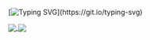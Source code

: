 [![Typing SVG](https://readme-typing-svg.herokuapp.com?font=Fira+Code&duration=2000&pause=300&color=1FF773&multiline=true&&repeat=false&width=500&height=180&lines=Hello%2C+my+name+is+Guilherme+Mendes;%E2%97%BE+24+years+old;%F0%9F%93%8C+S%C3%A3o+Jo%C3%A3o+da+Boa+Vista+-+SP%2C+Brasil;)](https://git.io/typing-svg)
  
<a href="https://github.com/anuraghazra/github-readme-stats">
  <!--📊STATSGRAPH / 🌐WEBSITE: https://github.com/anuraghazra/github-readme-stats -->
  <img align="center" src="https://github-readme-stats.vercel.app/api?username=eusmemo&show_icons=true&theme=merko" />
</a>
<a href="https://github.com/anuraghazra/convoychat">
  <!--📙LANGUAGES / 🌐WEBSITE: https://github.com/anuraghazra/github-readme-stats -->
  <img align="center" src="https://github-readme-stats.vercel.app/api/top-langs/?username=eusmemo&layout=compact&theme=merko" />
</a>
